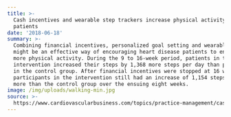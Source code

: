 ```yaml
---
title: >-
  Cash incentives and wearable step trackers increase physical activity in CVD
  patients
date: '2018-06-18'
summary: >-
  Combining financial incentives, personalized goal setting and wearable devices
  might be an effective way of encouraging heart disease patients to engage in
  more physical activity. During the 9 to 16-week period, patients in the
  intervention increased their steps by 1,368 more steps per day than patients
  in the control group. After financial incentives were stopped at 16 weeks,
  participants in the intervention still had an increase of 1,154 steps per day
  more than the control group over the ensuing eight weeks.
image: /img/uploads/walking-min.jpg
source: >-
  https://www.cardiovascularbusiness.com/topics/practice-management/cash-incentives-and-wearable-step-trackers-increase-physical-activity
---
```


